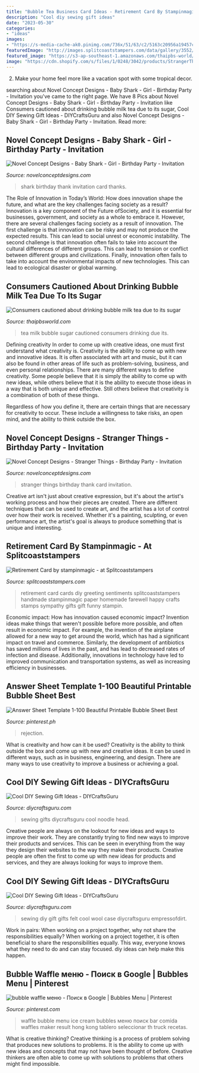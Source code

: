 ```yaml
---
title: "Bubble Tea Business Card Ideas - Retirement Card By Stampinmagic"
description: "Cool diy sewing gift ideas"
date: "2023-05-30"
categories:
- "ideas"
images:
- "https://s-media-cache-ak0.pinimg.com/736x/51/63/c2/5163c20956a19457c1ee0a50c2969d9b.jpg"
featuredImage: "http://images.splitcoaststampers.com/data/gallery/3552/2006/02/24/Mom_s_Retirement_Card_1_by_stampinmagic.JPG"
featured_image: "https://s3-ap-southeast-1.amazonaws.com/thaipbs-world/thaipbsworld/wp-content/uploads/2019/07/12125756/bubble-milk-tea-1.jpg"
image: "https://cdn.shopify.com/s/files/1/0248/3042/products/StrangerThingsChalkThanksPROMO_d95cb66e-2a9b-4748-91ab-2f4f4a4c9156_1024x1024.jpg?v=1516815362"
---
```



2. Make your home feel more like a vacation spot with some tropical decor.

	

		
searching about Novel Concept Designs - Baby Shark - Girl - Birthday Party - Invitation you've came to the right page. We have 8 Pics about Novel Concept Designs - Baby Shark - Girl - Birthday Party - Invitation like Consumers cautioned about drinking bubble milk tea due to its sugar, Cool DIY Sewing Gift Ideas - DIYCraftsGuru and also Novel Concept Designs - Baby Shark - Girl - Birthday Party - Invitation. Read more:
		
    
## Novel Concept Designs - Baby Shark - Girl - Birthday Party - Invitation

<img loading=lazy src="https://cdn.shopify.com/s/files/1/0248/3042/products/BabyShark-GIRL_THANKS_PROMO_e2bf7d6d-941f-44a4-a9a1-f7b60114ee13_1024x1024.jpg?v=1539695063" onerror="this.onerror=null;this.src='https://tse4.mm.bing.net/th?id=OIP.nX33JTtlQYfAlD3VI6Dn1gHaGs&amp;pid=15.1';" alt="Novel Concept Designs - Baby Shark - Girl - Birthday Party - Invitation">

_Source: novelconceptdesigns.com_

>shark birthday thank invitation card thanks. 

	

The Role of Innovation in Today’s World: How does innovation shape the future, and what are the key challenges facing society as a result?
Innovation is a key component of the Future ofSociety, and it is essential for businesses, government, and society as a whole to embrace it. However, there are several challenges facing society as a result of innovation. The first challenge is that innovation can be risky and may not produce the expected results. This can lead to social unrest or economic instability. The second challenge is that innovation often fails to take into account the cultural differences of different groups. This can lead to tension or conflict between different groups and civilizations. Finally, innovation often fails to take into account the environmental impacts of new technologies. This can lead to ecological disaster or global warming.

    
## Consumers Cautioned About Drinking Bubble Milk Tea Due To Its Sugar

<img loading=lazy src="https://s3-ap-southeast-1.amazonaws.com/thaipbs-world/thaipbsworld/wp-content/uploads/2019/07/12125756/bubble-milk-tea-1.jpg" onerror="this.onerror=null;this.src='https://tse4.mm.bing.net/th?id=OIP.b7SIJYF1ixGntMm-dtSFRwHaE7&amp;pid=15.1';" alt="Consumers cautioned about drinking bubble milk tea due to its sugar">

_Source: thaipbsworld.com_

>tea milk bubble sugar cautioned consumers drinking due its. 

	

Defining creativity
In order to come up with creative ideas, one must first understand what creativity is. Creativity is the ability to come up with new and innovative ideas. It is often associated with art and music, but it can also be found in other areas of life such as problem-solving, business, and even personal relationships.
There are many different ways to define creativity. Some people believe that it is simply the ability to come up with new ideas, while others believe that it is the ability to execute those ideas in a way that is both unique and effective. Still others believe that creativity is a combination of both of these things.

Regardless of how you define it, there are certain things that are necessary for creativity to occur. These include a willingness to take risks, an open mind, and the ability to think outside the box.

    
## Novel Concept Designs - Stranger Things - Birthday Party - Invitation

<img loading=lazy src="https://cdn.shopify.com/s/files/1/0248/3042/products/StrangerThingsChalkThanksPROMO_d95cb66e-2a9b-4748-91ab-2f4f4a4c9156_1024x1024.jpg?v=1516815362" onerror="this.onerror=null;this.src='https://tse4.mm.bing.net/th?id=OIP.IaIy5Ye0cD9IbmuEWQ_o7QHaGs&amp;pid=15.1';" alt="Novel Concept Designs - Stranger Things - Birthday Party - Invitation">

_Source: novelconceptdesigns.com_

>stranger things birthday thank card invitation. 

	

Creative art isn't just about creative expression, but it's about the artist's working process and how their pieces are created. There are different techniques that can be used to create art, and the artist has a lot of control over how their work is received. Whether it's a painting, sculpting, or even performance art, the artist's goal is always to produce something that is unique and interesting.

    
## Retirement Card By Stampinmagic - At Splitcoaststampers

<img loading=lazy src="http://images.splitcoaststampers.com/data/gallery/3552/2006/02/24/Mom_s_Retirement_Card_1_by_stampinmagic.JPG" onerror="this.onerror=null;this.src='https://tse3.mm.bing.net/th?id=OIP.rhH2Zl0Xw2gVsWvxdXZ3oQHaJ4&amp;pid=15.1';" alt="Retirement Card by stampinmagic - at Splitcoaststampers">

_Source: splitcoaststampers.com_

>retirement card cards diy greeting sentiments splitcoaststampers handmade stampinmagic paper homemade farewell happy crafts stamps sympathy gifts gift funny stampin. 

	

Economic impact: How has innovation caused economic impact?
Invention ideas make things that weren't possible before more possible, and often result in economic impact. For example, the invention of the airplane allowed for a new way to get around the world, which has had a significant impact on travel and commerce. Similarly, the development of antibiotics has saved millions of lives in the past, and has lead to decreased rates of infection and disease. Additionally, innovations in technology have led to improved communication and transportation systems, as well as increasing efficiency in businesses.

    
## Answer Sheet Template 1-100 Beautiful Printable Bubble Sheet Best

<img loading=lazy src="https://i.pinimg.com/736x/08/17/1f/08171fe961508002d8208a503ed61b81.jpg" onerror="this.onerror=null;this.src='https://tse1.mm.bing.net/th?id=OIP.0IIcWVJGKTyVEhjw3ZBP3AAAAA&amp;pid=15.1';" alt="Answer Sheet Template 1-100 Beautiful Printable Bubble Sheet Best">

_Source: pinterest.ph_

>rejection. 

	

What is creativity and how can it be used?
Creativity is the ability to think outside the box and come up with new and creative ideas. It can be used in different ways, such as in business, engineering, and design. There are many ways to use creativity to improve a business or achieving a goal.

    
## Cool DIY Sewing Gift Ideas - DIYCraftsGuru

<img loading=lazy src="https://www.diycraftsguru.com/wp-content/uploads/2016/03/27-sewing-gifts-featured-image.jpg" onerror="this.onerror=null;this.src='https://tse2.mm.bing.net/th?id=OIP.cWG4fXr3xFMJWyl5Nzt6NwHaLG&amp;pid=15.1';" alt="Cool DIY Sewing Gift Ideas - DIYCraftsGuru">

_Source: diycraftsguru.com_

>sewing gifts diycraftsguru cool noodle head. 

	

Creative people are always on the lookout for new ideas and ways to improve their work. They are constantly trying to find new ways to improve their products and services. This can be seen in everything from the way they design their websites to the way they make their products. Creative people are often the first to come up with new ideas for products and services, and they are always looking for ways to improve them.

    
## Cool DIY Sewing Gift Ideas - DIYCraftsGuru

<img loading=lazy src="https://www.diycraftsguru.com/wp-content/uploads/2016/03/19-sewing-gifts-featured-image.jpg" onerror="this.onerror=null;this.src='https://tse2.mm.bing.net/th?id=OIP.WLFqVVrC_YY4M-30EoRLmwHaTU&amp;pid=15.1';" alt="Cool DIY Sewing Gift Ideas - DIYCraftsGuru">

_Source: diycraftsguru.com_

>sewing diy gift gifts felt cool wool case diycraftsguru empressofdirt. 

	

Work in pairs: When working on a project together, why not share the responsibilities equally?
When working on a project together, it is often beneficial to share the responsibilities equally. This way, everyone knows what they need to do and can stay focused. diy ideas can help make this happen.

    
## Bubble Waffle меню - Поиск в Google | Bubbles Menu | Pinterest

<img loading=lazy src="https://s-media-cache-ak0.pinimg.com/736x/51/63/c2/5163c20956a19457c1ee0a50c2969d9b.jpg" onerror="this.onerror=null;this.src='https://tse2.mm.bing.net/th?id=OIP.rcstchrYsnwg7Esy3w2b0gAAAA&amp;pid=15.1';" alt="bubble waffle меню - Поиск в Google | Bubbles Menu | Pinterest">

_Source: pinterest.com_

>waffle bubble menu ice cream bubbles меню поиск bar comida waffles maker result hong kong tablero seleccionar th truck recetas. 

	

What is creative thinking?
Creative thinking is a process of problem solving that produces new solutions to problems. It is the ability to come up with new ideas and concepts that may not have been thought of before. Creative thinkers are often able to come up with solutions to problems that others might find impossible.

